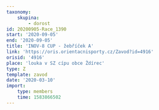 ```yaml
---
taxonomy:
    skupina:
        - dorost
id: 20200905-Race_1390
start: '2020-09-05'
end: '2020-09-05'
title: 'INOV-8 CUP - žebříček A'
link: 'https://oris.orientacnisporty.cz/Zavod?id=4916'
orisid: '4916'
place: 'louka v SZ cípu obce Ždírec'
type: Z
template: zavod
date: '2020-03-10'
import:
    type: members
    time: 1583866502
---
```

